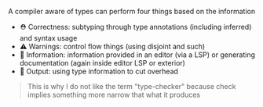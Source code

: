 A compiler aware of types can perform four things based on the information

- ⛑️ Correctness: subtyping through type annotations (including inferred) and syntax usage
- ⚠️ Warnings: control flow things (using disjoint and such)
- 📘 Information: information provided in an editor (via a LSP) or generating documentation (again inside editor LSP or exterior)
- 🏇 Output: using type information to cut overhead

> This is why I do not like the term "type-checker" because check implies something more narrow that what it produces
